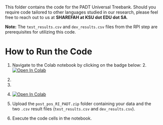 This folder contains the code for the PADT Universal Treebank. Should you require code tailored to other languages studied in our research, please feel free to reach out to us at **SHAREFAH at KSU dot EDU dot SA**.

**Note:** The `test_results.csv` and `dev_results.csv` files from the RPI step are prerequisites for utilizing this code.

# How to Run the Code

1. Navigate to the Colab notebook by clicking on the badge below:
2.[![Open In Colab](https://colab.research.google.com/assets/colab-badge.svg%29)](Your_Colab_Notebook_URL)

3.
4.
5. [![Open In Colab](https://colab.research.google.com/assets/colab-badge.svg%29)](https://colab.research.google.com/drive/11IACgjNyjIfoE0-hSX8SaAjMmYKgYkuL?usp=drive_link)

6. Upload the `post_pos_RI_PADT.zip` folder containing your data and the two `.csv` result files (`test_results.csv` and `dev_results.csv`).

7. Execute the code cells in the notebook.



